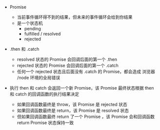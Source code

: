 * Promise
  * 当前事件循环得不到的结果，但未来的事件循环会给到你结果
  * 是一个状态机
    * pending
    * fulfilled / resolved
    * rejected

* .then 和 .catch
  * resolved 状态的 Promise 会回调后面的第一个 .then
  * rejected 状态的 Promise 会回调后面的第一个 .catch
  * 任何一个 rejected 状态且后面没有 .catch 的 Promise，都会造成 浏览器 /node 环境的全局错误

* 执行 then 和 catch 会返回一个新 Promise，该 Promise 最终状态根据 then 和
catch 的回调函数的执行结果决定
  * 如果回调函数最终是 throw，该 Promise 是 rejected 状态
  * 如果回调函数最终是 return，该 Promise 是 resolved 状态
  * 但如果回调函数最终 return 了一个 Promise ，该 Promise 会和回调函数 return Promise 状态保持一致
